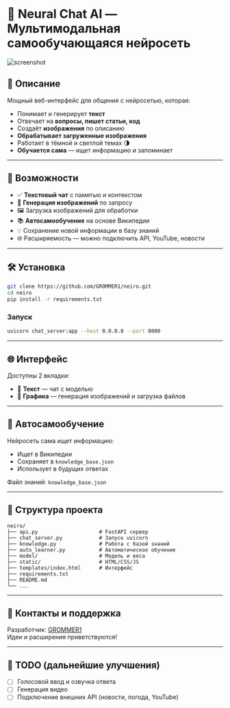 
# 🤖 Neural Chat AI — Мультимодальная самообучающаяся нейросеть

![screenshot](https://i.imgur.com/your-image-link.jpg) <!-- Заменить ссылку на скриншот -->

## 📌 Описание
Мощный веб-интерфейс для общения с нейросетью, которая:
- Понимает и генерирует **текст**
- Отвечает на **вопросы, пишет статьи, код**
- Создаёт **изображения** по описанию
- **Обрабатывает загруженные изображения**
- Работает в тёмной и светлой темах 🌗
- **Обучается сама** — ищет информацию и запоминает

---

## 🚀 Возможности
- ✅ **Текстовый чат** с памятью и контекстом
- 🎨 **Генерация изображений** по запросу
- 🖼 Загрузка изображений для обработки
- 📚 **Автосамообучение** на основе Википедии
- 💡 Сохранение новой информации в базу знаний
- 🌐 Расширяемость — можно подключить API, YouTube, новости

---

## 🛠 Установка

```bash
git clone https://github.com/GROMMER1/neiro.git
cd neiro
pip install -r requirements.txt
```

### Запуск

```bash
uvicorn chat_server:app --host 0.0.0.0 --port 8000
```

---

## 🌐 Интерфейс

Доступны 2 вкладки:
- 💬 **Текст** — чат с моделью
- 🎨 **Графика** — генерация изображений и загрузка файлов

---

## 🧠 Автосамообучение

Нейросеть сама ищет информацию:
- Ищет в Википедии
- Сохраняет в `knowledge_base.json`
- Использует в будущих ответах

Файл знаний: `knowledge_base.json`

---

## 📂 Структура проекта

```
neiro/
├── api.py                    # FastAPI сервер
├── chat_server.py            # Запуск uvicorn
├── knowledge.py              # Работа с базой знаний
├── auto_learner.py           # Автоматическое обучение
├── model/                    # Модель и веса
├── static/                   # HTML/CSS/JS
├── templates/index.html      # Интерфейс
├── requirements.txt
├── README.md
└── ...
```

---

## 🤝 Контакты и поддержка

Разработчик: [GROMMER1](https://github.com/GROMMER1)  
Идеи и расширения приветствуются!

---

## 🧠 TODO (дальнейшие улучшения)

- [ ] Голосовой ввод и озвучка ответа
- [ ] Генерация видео
- [ ] Подключение внешних API (новости, погода, YouTube)
